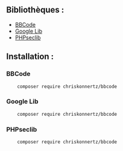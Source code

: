 ## Bibliothèques :
* [BBCode](https://github.com/chriskonnertz/bbcode)
* [Google Lib](https://github.com/googleapis/google-api-php-client)
* [PHPseclib](https://github.com/phpseclib/phpseclib)

## Installation :
### BBCode
        composer require chriskonnertz/bbcode

### Google Lib
        composer require chriskonnertz/bbcode

### PHPseclib
        composer require chriskonnertz/bbcode